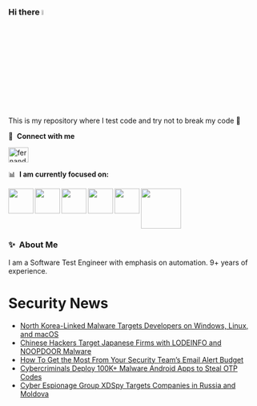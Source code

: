 ### Hi there <a href="https://www.gautamkrishnar.com/"><img src="https://media.giphy.com/media/hvRJCLFzcasrR4ia7z/giphy.gif" width="5%"></a>
This is my repository where I test code and try not to break my code :rofl:

🔗 &nbsp;**Connect with me**
<p align="left">
<a href="https://linkedin.com/in/fernandorlcruz" target="blank"><img align="center" src="https://raw.githubusercontent.com/rahuldkjain/github-profile-readme-generator/master/src/images/icons/Social/linked-in-alt.svg" alt="fernando cruz" height="30" width="40" /></a>
  
📊 &nbsp;**I am currently focused on:**

<img align="left" width='50' height='50' src="https://cdn.jsdelivr.net/gh/devicons/devicon/icons/python/python-original-wordmark.svg" />
<img align="left" width='50' height='50' src="https://cdn.jsdelivr.net/gh/devicons/devicon/icons/csharp/csharp-original.svg" />
<img align="left" width='50' height='50' src="https://cdn.jsdelivr.net/gh/devicons/devicon/icons/jenkins/jenkins-original.svg" />
<img align="left" width='50' height='50' src="https://specflow.org/wp-content/uploads/2021/05/SpecFlow-Icon.png" />
<img align="left" width='50' height='50' src="https://www.svgrepo.com/show/306098/githubactions.svg" />
<img width='80' height='80' src="https://cdn2.vectorstock.com/i/1000x1000/64/81/security-testing-concept-icon-safety-audit-key-vector-29166481.jpg" />
          
          
  
### ✨&nbsp; About Me

I am a Software Test Engineer with emphasis on automation. 9+ years of experience.

# Security News
<!-- BLOG-POST-LIST:START -->
- [North Korea-Linked Malware Targets Developers on Windows, Linux, and macOS](https://thehackernews.com/2024/07/north-korea-linked-malware-targets.html)
- [Chinese Hackers Target Japanese Firms with LODEINFO and NOOPDOOR Malware](https://thehackernews.com/2024/07/chinese-hackers-target-japanese-firms.html)
- [How To Get the Most From Your Security Team’s Email Alert Budget](https://thehackernews.com/2024/07/how-to-get-most-from-your-security.html)
- [Cybercriminals Deploy 100K+ Malware Android Apps to Steal OTP Codes](https://thehackernews.com/2024/07/cybercriminals-deploy-100k-malware.html)
- [Cyber Espionage Group XDSpy Targets Companies in Russia and Moldova](https://thehackernews.com/2024/07/cyber-espionage-group-xdspy-targets.html)
<!-- BLOG-POST-LIST:END -->
